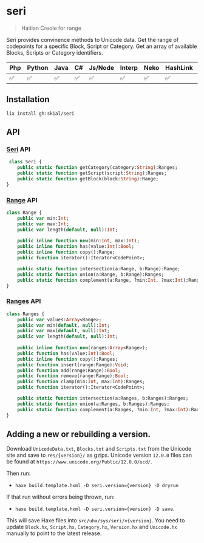 # seri

> Haitian Creole for range

Seri provides convinence methods to Unicode data. Get the range of codepoints for a
specific Block, Script or Category. Get an array of available Blocks,
Scripts or Category identifiers.

| Php | Python | Java | C# | Js/Node | Interp | Neko | HashLink | Lua | CPP |
| - | -| - | - | - | -| - | - | - | - |
| ✅ | ✅     | ✅  | ✅ | ✅     | ✅ | ✅  | ✅       | ➖ | ➖ |

## Installation

`lix install gh:skial/seri`

## API

### [Seri] API

```Haxe
 class Seri {
	public static function getCategory(category:String):Ranges;
	public static function getScript(script:String):Ranges;
	public static function getBlock(block:String):Range;
}
```

### [Range] API

```Haxe
class Range {
	public var min:Int;
	public var max:Int;
	public var length(default, null):Int;
	
	public inline function new(min:Int, max:Int);	
	public inline function has(value:Int):Bool;
	public inline function copy():Range;
	public function iterator():Iterator<CodePoint>;

	public static function intersection(a:Range, b:Range):Range;
	public static function union(a:Range, b:Range):Ranges;
	public static function complement(a:Range, ?min:Int, ?max:Int):Ranges;
}
```

### [Ranges] API

```Haxe
class Ranges {
	public var values:Array<Range>;
	public var min(default, null):Int;
	public var max(default, null):Int;
	public var length(default, null):Int;
	
	public inline function new(ranges:Array<Range>);
	public function has(value:Int):Bool;
	public inline function copy():Ranges;
	public function insert(range:Range):Void;
	public function add(range:Range):Bool;
	public function remove(range:Range):Bool;
	public function clamp(min:Int, max:Int):Ranges;
	public function iterator():Iterator<CodePoint>;

	public static function intersection(a:Ranges, b:Ranges):Ranges;
	public static function union(a:Ranges, b:Ranges):Ranges;
	public static function complement(a:Ranges, ?min:Int, ?max:Int):Ranges;
}
```

## Adding a new or rebuilding a version.

Download `UnicodeData.txt`, `Blocks.txt` and `Scripts.txt` from the Unicode site and save to `res/{version}/` as gzips. Unicode version `12.0.0` files can be found at `https://www.unicode.org/Public/12.0.0/ucd/`.

Then run:
- `haxe build.template.hxml -D seri.version={version} -D dryrun`

If that run without errors being thrown, run:
- `haxe build.template.hxml -D seri.version={version} -D save`.

This will save Haxe files into `src/uhx/sys/seri/v{version}`. You need to update `Block.hx`, `Script.hx`, `Category.hx`, `Version.hx` and `Unicode.hx` 
manually to point to the latest release.
	
[Seri]: https://github.com/skial/seri/blob/master/src/uhx/sys/Seri.hx
[Range]: https://github.com/skial/seri/blob/master/src/uhx/sys/seri/Range.hx
[Ranges]: https://github.com/skial/seri/blob/master/src/uhx/sys/seri/Ranges.hx
